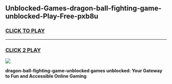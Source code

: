 
## Unblocked-Games-dragon-ball-fighting-game-unblocked-Play-Free-pxb8u
<h3>
<a href="https://premium76.site?title=dragon-ball-fighting-game-unblocked&ref=17A">CLICK TO PLAY</a></h3>
<hr>

<h3>
<a href="https://premium76.site?title=dragon-ball-fighting-game-unblocked&ref=17A">CLICK 2 PLAY</a>
  
</h3>

<a href="https://premium76.site?title=dragon-ball-fighting-game-unblocked&ref=17A"><img src="https://clearcache.store/games.png"></a>


**dragon-ball-fighting-game-unblocked games unblocked: Your Gateway to Fun and Accessible Online Gaming**
